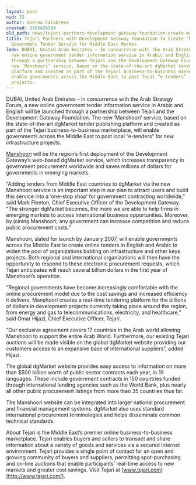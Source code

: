 ```yaml
---
layout: post
nid: 33
author: Andrea Calabrese
created: 1165426504
old_path: news/tejari-partners-development-gateway-foundation-create-manshoori-online-government-tender-servic
title: Tejari Partners with Development Gateway Foundation to Create ‘Manshoori’ Online
  Government Tender Service for Middle East Market
lede: DUBAI, United Arab Emirates – In concurrence with the Arab Strategy Forum, a
  new online government tender information service in Arabic and English will be launched
  through a partnership between Tejari and the Development Gateway Foundation. The
  new ‘Manshoori’ service, based on the state-of-the-art dgMarket tender publishing
  platform and created as part of the Tejari business-to-business marketplace, will
  enable governments across the Middle East to post local “e-tenders” for new infrastructure
  projects.
---
```


DUBAI, United Arab Emirates – In concurrence with the Arab Strategy Forum, a new online government tender information service in Arabic and English will be launched through a partnership between Tejari and the Development Gateway Foundation. The new ‘Manshoori’ service, based on the state-of-the-art dgMarket tender publishing platform and created as part of the Tejari business-to-business marketplace, will enable governments across the Middle East to post local “e-tenders” for new infrastructure projects.

[Manshoori](http://www.manshoori.com/) will be the region’s first deployment of the Development Gateway’s web-based dgMarket service, which increases transparency in government procurement worldwide and saves millions of dollars for governments in emerging markets.

“Adding tenders from Middle East countries to dgMarket via the new Manshoori service is an important step in our plan to attract users and build this service into a ‘one-stop shop’ for government contracting worldwide,” said Mark Fleeton, Chief Executive Officer of the Development Gateway. “The stronger dgMarket becomes, the more we are able to help firms in emerging markets to access international business opportunities. Moreover, by joining Manshoori, any government can increase competition and reduce public procurement costs.”

Manshoori, slated for launch by January 2007, will enable governments across the Middle East to create online tenders in English and Arabic to widen the pool of organizations bidding on infrastructure and other keys projects. Both regional and international organizations will then have the opportunity to respond to these electronic procurement requests, which Tejari anticipates will reach several billion dollars in the first year of Manshoori’s operation.

“Regional governments have become increasingly comfortable with the online procurement model due to the cost savings and increased efficiency it delivers. Manshoori creates a real-time tendering platform for the billions of dollars in development projects currently taking place around the region, from energy and gas to telecommunications, electricity, and healthcare,” said Omar Hijazi, Chief Executive Officer, Tejari.

“Our exclusive agreement covers 17 countries in the Arab world allowing Manshoori to support the entire Arab World. Furthermore, our existing Tejari auctions will be made visible on the global dgMarket website providing our customers access to an expansive base of international suppliers”, added Hijazi.

The global dgMarket website provides easy access to information on more than $500 billion worth of public sector contracts each year, in 19 languages. These include government contracts in 150 countries funded through international lending agencies such as the World Bank, plus nearly all other public procurement listings from more than 35 countries thus far.

The Manshoori website can be integrated into larger national procurement and financial management systems. dgMarket also uses standard international procurement terminologies and helps disseminate common technical standards.



About Tejari is the Middle East’s premier online business-to-business marketplace. Tejari enables buyers and sellers to transact and share information about a variety of goods and services via a secured Internet environment. Tejari provides a single point of contact for an open and growing community of buyers and suppliers, permitting spot-purchasing and on-line auctions that enable participants’ real-time access to new markets and greater cost savings. Visit Tejari at [www.tejari.com](http://www.tejari.com/).
